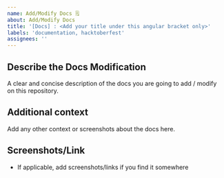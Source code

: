 ```yaml
---
name: Add/Modify Docs 🗒️
about: Add/Modify Docs
title: '[Docs] : <Add your title under this angular bracket only>'
labels: 'documentation, hacktoberfest'
assignees: ''
---
```


<!----Please delete options that are not relevant.And in order to tick the check box just add x inside them for example [x] like this----->

## **Describe the Docs Modification**

A clear and concise description of the docs you are going to add / modify on this repository.

## **Additional context**

Add any other context or screenshots about the docs here.

## **Screenshots/Link**

- If applicable, add screenshots/links if you find it somewhere
